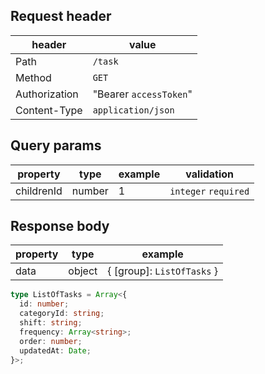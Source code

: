 ## Request header

| header        | value                  |
| ------------- | ---------------------- |
| Path          | `/task`                |
| Method        | `GET`                  |
| Authorization | "Bearer `accessToken`" |
| Content-Type  | `application/json`     |

## Query params

| property   | type   | example | validation           |
| ---------- | ------ | ------- | -------------------- |
| childrenId | number | 1       | `integer` `required` |

## Response body

| property | type   | example                  |
| -------- | ------ | ------------------------ |
| data     | object | { [group]: `ListOfTasks` } |

```ts
type ListOfTasks = Array<{
  id: number;
  categoryId: string;
  shift: string;
  frequency: Array<string>;
  order: number;
  updatedAt: Date;
}>;
```
